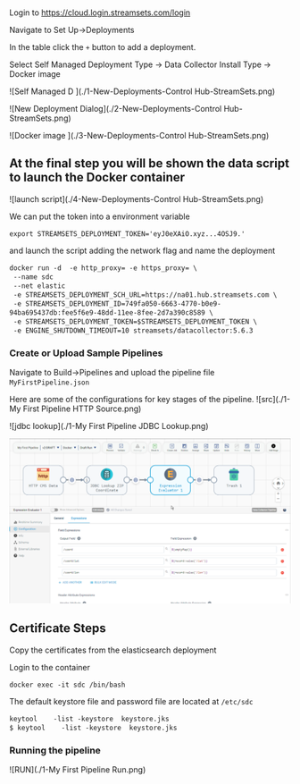 ### 
Login to https://cloud.login.streamsets.com/login


Navigate to Set Up->Deployments

In the table click the `+` button to add a deployment. 

Select Self Managed 
Deployment Type -> Data Collector
Install Type -> Docker image 


![Self Managed D ](./1-New-Deployments-Control Hub-StreamSets.png)




![New Deployment Dialog](./2-New-Deployments-Control Hub-StreamSets.png)



![Docker image ](./3-New-Deployments-Control Hub-StreamSets.png)

## At the final step you will be shown the data script to launch the Docker container

![launch script](./4-New-Deployments-Control Hub-StreamSets.png)

We can put the token into a environment variable 
```shell
export STREAMSETS_DEPLOYMENT_TOKEN='eyJ0eXAiO.xyz...4OSJ9.'
```
and launch the script adding the network flag and name the deployment
```shell
docker run -d  -e http_proxy= -e https_proxy= \
 --name sdc
 --net elastic
 -e STREAMSETS_DEPLOYMENT_SCH_URL=https://na01.hub.streamsets.com \
 -e STREAMSETS_DEPLOYMENT_ID=749fa050-6663-4770-b0e9-94ba695437db:fee5f6e9-48dd-11ee-8fee-2d7a390c8589 \
 -e STREAMSETS_DEPLOYMENT_TOKEN=$STREAMSETS_DEPLOYMENT_TOKEN \
 -e ENGINE_SHUTDOWN_TIMEOUT=10 streamsets/datacollector:5.6.3

```
### Create or Upload Sample Pipelines
Navigate to Build->Pipelines and upload the pipeline file 
`MyFirstPipeline.json`

Here are some of the configurations for key stages of the pipeline.
![src](./1-My First Pipeline HTTP Source.png)

![jdbc lookup](./1-My First Pipeline JDBC Lookup.png)

![coord](./1-MyFirstPipelineExpressionEdit.png)

## Certificate Steps

Copy the certificates from the elasticsearch deployment

Login to the container
```shell
docker exec -it sdc /bin/bash
```
The default keystore file and password file are  located at `/etc/sdc`
```shell
keytool    -list -keystore  keystore.jks
$ keytool    -list -keystore  keystore.jks 
```

### Running the pipeline 

![RUN](./1-My First Pipeline Run.png)